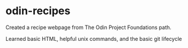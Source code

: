 # odin-recipes

Created a recipe webpage from The Odin Project Foundations path.

Learned basic HTML, helpful unix commands, and the basic git lifecycle